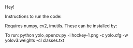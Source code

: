 Hey!

Instructions to run the code:

Requires numpy, cv2, imutils.
These can be installed by: 

To run:
python yolo_opencv.py -i hockey-1.png -c yolo.cfg -w yolov3.weights -cl classes.txt
